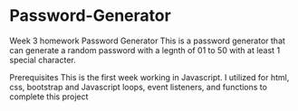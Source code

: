 # Password-Generator
Week 3 homework
Password Generator
This is a password generator that can generate a random password with a legnth of 01 to 50 with at least 1 special character.

Prerequisites
This is the first week working in Javascript. I utilized for html, css, bootstrap and Javascript loops, event listeners, and functions to complete this project

